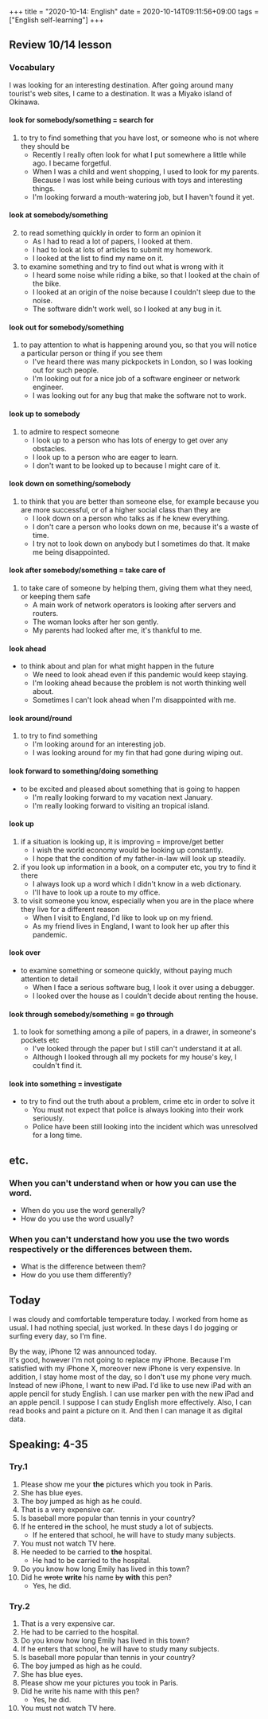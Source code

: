 +++
title =  "2020-10-14: English"
date = 2020-10-14T09:11:56+09:00
tags = ["English self-learning"]
+++

## Review 10/14 lesson

### Vocabulary

I was looking for an interesting destination.
After going around many tourist's web sites, I came to a destination.
It was a Miyako island of Okinawa.

#### look for somebody/something = search for
1. to try to find something that you have lost, or someone who is not where they should be
    - Recently I really often look for what I put somewhere a little while ago. I became forgetful.
    - When I was a child and went shopping, I used to look for my parents.
        Because I was lost while being curious with toys and interesting things.
    - I'm looking forward a mouth-watering job, but I haven't found it yet.

#### look at somebody/something
2. to read something quickly in order to form an opinion it
    - As I had to read a lot of papers, I looked at them.
    - I had to look at lots of articles to submit my homework.
    - I looked at the list to find my name on it.
3. to examine something and try to find out what is wrong with it
    - I heard some noise while riding a bike, so that I looked at the chain of the bike.
    - I looked at an origin of the noise because I couldn't sleep due to the noise.
    - The software didn't work well, so I looked at any bug in it.

#### look out for somebody/something
1. to pay attention to what is happening around you, so that you will notice a particular person or thing if you see them
    - I've heard there was many pickpockets in London, so I was looking out for such people.
    - I'm looking out for a nice job of a software engineer or network engineer.
    - I was looking out for any bug that make the software not to work.
 
#### look up to somebody
1. to admire to respect someone
    - I look up to a person who has lots of energy to get over any obstacles.
    - I look up to a person who are eager to learn.
    - I don't want to be looked up to because I might care of it.

#### look down on something/somebody
1. to think that you are better than someone else, for example because you are more successful, or of a higher social class than they are
    - I look down on a person who talks as if he knew everything.
    - I don't care a person who looks down on me, because it's a waste of time.
    - I try not to look down on anybody but I sometimes do that. It make me being disappointed.

#### look after somebody/something = take care of
1. to take care of someone by helping them, giving them what they need, or keeping them safe
    - A main work of network operators is looking after servers and routers.
    - The woman looks after her son gently.
    - My parents had looked after me, it's thankful to me.

#### look ahead
* to think about and plan for what might happen in the future
    - We need to look ahead even if this pandemic would keep staying.
    - I'm looking ahead because the problem is not worth thinking well about.
    - Sometimes I can't look ahead when I'm disappointed with me.

#### look around/round
1. to try to find something
    - I'm looking around for an interesting job.
    - I was looking around for my fin that had gone during wiping out.

#### look forward to something/doing something
* to be excited and pleased about something that is going to happen
    - I'm really looking forward to my vacation next January.
    - I'm really looking forward to visiting an tropical island.

#### look up
1. if a situation is looking up, it is improving = improve/get better
    - I wish the world economy would be looking up constantly.
    - I hope that the condition of my father-in-law will look up steadily.
2. if you look up information in a book, on a computer etc, you try to find it there
    - I always look up a word which I didn't know in a web dictionary.
    - I'll have to look up a route to my office.
3. to visit someone you know, especially when you are in the place where they live for a different reason
    - When I visit to England, I'd like to look up on my friend.
    - As my friend lives in England, I want to look her up after this pandemic.

#### look over
* to examine something or someone quickly, without paying much attention to detail
    - When I face a serious software bug, I look it over using a debugger.
    - I looked over the house as I couldn't decide about renting the house.

#### look through somebody/something = go through
1. to look for something among a pile of papers, in a drawer, in someone's pockets etc
    - I've looked through the paper but I still can't understand it at all.
    - Although I looked through all my pockets for my house's key, I couldn't find it.

#### look into something = investigate
* to try to find out the truth about a problem, crime etc in order to solve it
    - You must not expect that police is always looking into their work seriously.
    - Police have been still looking into the incident which was unresolved for a long time.

## etc.

### When you can't understand when or how you can use the word.
* When do you use the word generally?
* How do you use the word usually?

### When you can't understand how you use the two words respectively or the differences between them.
* What is the difference between them?
* How do you use them differently?

## Today

I was cloudy and comfortable temperature today.
I worked from home as usual.
I had nothing special, just worked.
In these days I do jogging or surfing every day, so I'm fine.

By the way, iPhone 12 was announced today.  
It's good, however I'm not going to replace my iPhone.
Because I'm satisfied with my iPhone X, moreover new iPhone is very expensive.
In addition, I stay home most of the day, so I don't use my phone very much.
Instead of new iPhone, I want to new iPad.
I'd like to use new iPad with an apple pencil for study English.
I can use marker pen with the new iPad and an apple pencil.
I suppose I can study English more effectively. 
Also, I can read books and paint a picture on it. 
And then I can manage it as digital data.

## Speaking: 4-35

### Try.1

1. Please show me your **the** pictures which you took in Paris.
2. She has blue eyes.
3. The boy jumped as high as he could.
4. That is a very expensive car.
5. Is baseball more popular than tennis in your country?
6. If he entered ~~in~~ the school, he must study a lot of subjects.
    - If he entered that school, he will have to study many subjects.
7. You must not watch TV here.
8. He needed to be carried to **the** hospital.
    - He had to be carried to the hospital.
9. Do you know how long Emily has lived in this town?
10. Did he ~~wrote~~ **write** his name ~~by~~ **with** this pen?
    - Yes, he did.

### Try.2

1. That is a very expensive car.
2. He had to be carried to the hospital.
3. Do you know how long Emily has lived in this town?
4. If he enters that school, he will have to study many subjects.
5. Is baseball more popular than tennis in your country?
6. The boy jumped as high as he could.
7. She has blue eyes.
8. Please show me your pictures you took in Paris.
9. Did he write his name with this pen?
    - Yes, he did.
10. You must not watch TV here.


